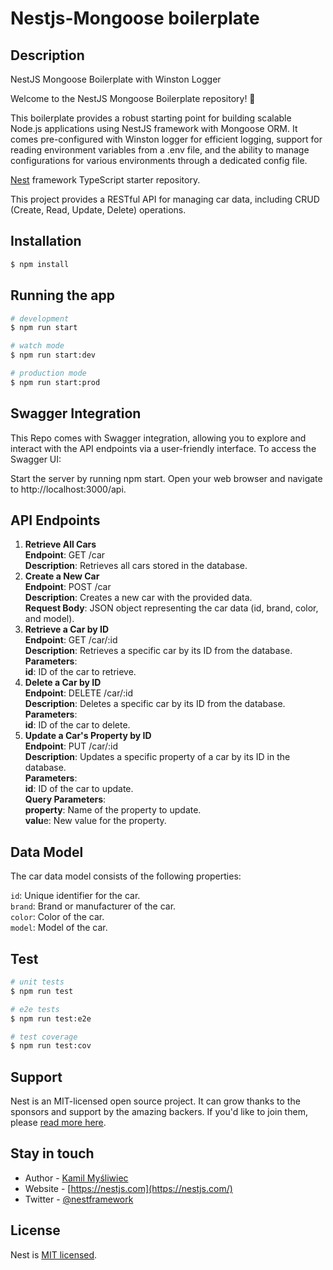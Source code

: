 # Nestjs-Mongoose boilerplate

## Description

NestJS Mongoose Boilerplate with Winston Logger

Welcome to the NestJS Mongoose Boilerplate repository! 🚀

This boilerplate provides a robust starting point for building scalable Node.js applications using NestJS framework with Mongoose ORM. It comes pre-configured with Winston logger for efficient logging, support for reading environment variables from a .env file, and the ability to manage configurations for various environments through a dedicated config file.

[Nest](https://github.com/nestjs/nest) framework TypeScript starter repository.

This project provides a RESTful API for managing car data, including CRUD (Create, Read, Update, Delete) operations.

## Installation

```bash
$ npm install
```

## Running the app

```bash
# development
$ npm run start

# watch mode
$ npm run start:dev

# production mode
$ npm run start:prod
```

## Swagger Integration

This Repo comes with Swagger integration, allowing you to explore and interact with the API endpoints via a user-friendly interface. To access the Swagger UI:

Start the server by running npm start.
Open your web browser and navigate to http://localhost:3000/api.

## API Endpoints

1. **Retrieve All Cars**  
   **Endpoint**: GET /car  
   **Description**: Retrieves all cars stored in the database.
2. **Create a New Car**  
   **Endpoint**: POST /car  
   **Description**: Creates a new car with the provided data.  
   **Request Body**: JSON object representing the car data (id, brand, color, and model).
3. **Retrieve a Car by ID**  
   **Endpoint**: GET /car/:id  
   **Description**: Retrieves a specific car by its ID from the database.  
   **Parameters**:  
   **id**: ID of the car to retrieve.
4. **Delete a Car by ID**  
   **Endpoint**: DELETE /car/:id  
   **Description**: Deletes a specific car by its ID from the database.  
   **Parameters**:  
   **id**: ID of the car to delete.
5. **Update a Car's Property by ID**  
   **Endpoint**: PUT /car/:id  
   **Description**: Updates a specific property of a car by its ID in the database.  
   **Parameters**:  
   **id**: ID of the car to update.  
   **Query Parameters**:  
   **property**: Name of the property to update.  
   **valu**e: New value for the property.

## Data Model

The car data model consists of the following properties:

`id`: Unique identifier for the car.  
`brand`: Brand or manufacturer of the car.  
`color`: Color of the car.  
`model`: Model of the car.

## Test

```bash
# unit tests
$ npm run test

# e2e tests
$ npm run test:e2e

# test coverage
$ npm run test:cov
```

## Support

Nest is an MIT-licensed open source project. It can grow thanks to the sponsors and support by the amazing backers. If you'd like to join them, please [read more here](https://docs.nestjs.com/support).

## Stay in touch

- Author - [Kamil Myśliwiec](https://kamilmysliwiec.com)
- Website - [https://nestjs.com](https://nestjs.com/)
- Twitter - [@nestframework](https://twitter.com/nestframework)

## License

Nest is [MIT licensed](LICENSE).
